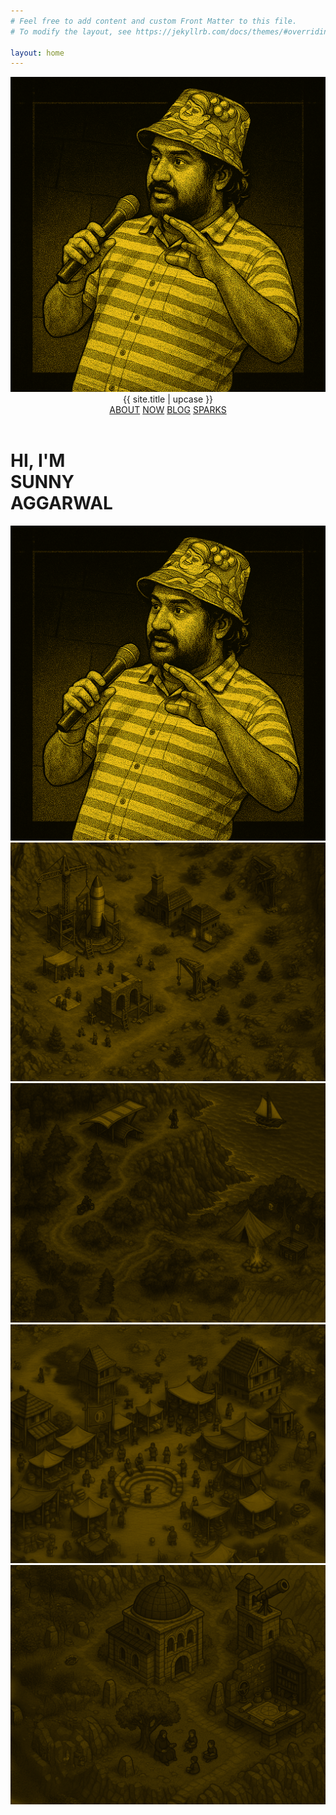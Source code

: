 ```yaml
---
# Feel free to add content and custom Front Matter to this file.
# To modify the layout, see https://jekyllrb.com/docs/themes/#overriding-theme-defaults

layout: home
---
```


<div class="hero-container">
  <header class="hero-header">
    <div class="header-left">
      <img src="/assets/images/sunny_hero.png" alt="Logo" class="logo-icon">
      <span class="site-title">{{ site.title | upcase }}</span>
    </div>
    <nav class="header-nav">
      <a href="#">ABOUT</a>
      <a href="#">NOW</a>
      <a href="#">BLOG</a>
      <a href="#">SPARKS</a>
    </nav>
  </header>
  <main class="hero-main">
    <div class="hero-content">
      <h1 class="hero-title">HI, I'M<br>SUNNY<br>AGGARWAL</h1>
    </div>
    <div class="hero-image">
      <img src="/assets/images/sunny_hero.png" alt="Sunny Aggarwal" class="hero-photo">
    </div>
  </main>
</div>

<section class="map-section">
  <div class="map-grid">
    <div class="map-tile map-top-left">
      <img src="/assets/images/sepiamap_topleft.png" alt="Map Top Left">
    </div>
    <div class="map-tile map-top-right">
      <img src="/assets/images/sepiamap_topright.png" alt="Map Top Right">
    </div>
    <div class="map-tile map-bottom-left">
      <img src="/assets/images/sepiamap_bottomleft.png" alt="Map Bottom Left">
    </div>
    <div class="map-tile map-bottom-right">
      <img src="/assets/images/sepiamap_bottomright.png" alt="Map Bottom Right">
    </div>
  </div>
</section>
